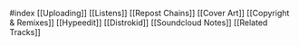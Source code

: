 #index 
[[Uploading]]
[[Listens]]
[[Repost Chains]]
[[Cover Art]]
[[Copyright & Remixes]]
[[Hypeedit]]
[[Distrokid]]
[[Soundcloud Notes]]
[[Related Tracks]]
